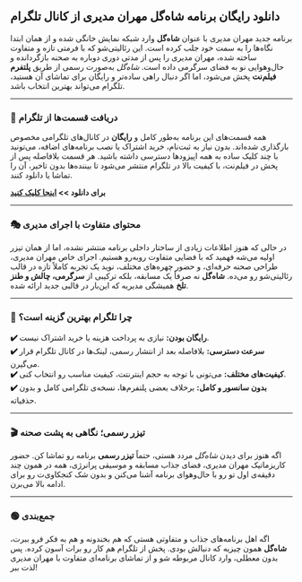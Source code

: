 ## دانلود رایگان برنامه شاه‌گل مهران مدیری از کانال تلگرام

برنامه جدید مهران مدیری با عنوان **شاه‌گل** وارد شبکه نمایش خانگی شده و از همان ابتدا نگاه‌ها را به سمت خود جلب کرده است. این رئالیتی‌شو که با فرمتی تازه و متفاوت ساخته شده، مهران مدیری را پس از مدتی دوری دوباره به صحنه بازگردانده و حال‌وهوایی نو به فضای سرگرمی داده است. *شاه‌گل* به‌صورت رسمی از طریق **پلتفرم فیلم‌نت** پخش می‌شود، اما اگر دنبال راهی ساده‌تر و رایگان برای تماشای آن هستید، تلگرام می‌تواند بهترین انتخاب باشد.

---

### 📲 دریافت قسمت‌ها از تلگرام

همه قسمت‌های این برنامه به‌طور کامل و **رایگان** در کانال‌های تلگرامی مخصوص بارگذاری شده‌اند. بدون نیاز به ثبت‌نام، خرید اشتراک یا نصب برنامه‌های اضافه، می‌تونید با چند کلیک ساده به همه اپیزودها دسترسی داشته باشید. هر قسمت بلافاصله پس از پخش در فیلم‌نت، با کیفیت بالا در تلگرام منتشر می‌شود تا بیننده‌ها بدون تاخیر، آن را تماشا یا دانلود کنند.


**برای دانلود >> [اینجا کلیک کنید](https://netfonix.com/the-best-online-video-players-for-seamless-streaming/)**


---

### 🎭 محتوای متفاوت با اجرای مدیری

در حالی که هنوز اطلاعات زیادی از ساختار داخلی برنامه منتشر نشده، اما از همان تیزر اولیه می‌شه فهمید که با فضایی متفاوت روبه‌رو هستیم. اجرای خاص مهران مدیری، طراحی صحنه حرفه‌ای، و حضور چهره‌های مختلف، نوید یک تجربه کاملاً تازه در قالب رئالیتی‌شو رو می‌ده. **شاه‌گل** نه صرفاً یک مسابقه، بلکه ترکیبی از **سرگرمی، چالش و طنز تلخ** همیشگی مدیریه که این‌بار در قالبی جدید ارائه شده.

---

### 📌 چرا تلگرام بهترین گزینه است؟

**✔️ رایگان بودن:** نیازی به پرداخت هزینه یا خرید اشتراک نیست.  
**✔️ سرعت دسترسی:** بلافاصله بعد از انتشار رسمی، لینک‌ها در کانال تلگرام قرار می‌گیرن.  
**✔️ کیفیت‌های مختلف:** می‌تونی با توجه به حجم اینترنتت، کیفیت مناسب رو انتخاب کنی.  
**✔️ بدون سانسور و کامل:** برخلاف بعضی پلتفرم‌ها، نسخه‌ی تلگرامی کامل و بدون حذفیاته.

---

### 🎬 تیزر رسمی؛ نگاهی به پشت صحنه

اگه هنوز برای دیدن *شاه‌گل* مردد هستی، حتماً **تیزر رسمی** برنامه رو تماشا کن. حضور کاریزماتیک مهران مدیری، فضای جذاب مسابقه و موسیقی پرانرژی، همه در همون چند دقیقه‌ی اول تو رو با حال‌وهوای برنامه آشنا می‌کنن و بدون شک کنجکاوی‌ت رو برای ادامه بالا می‌برن.

---

### 🟢 جمع‌بندی

اگه اهل برنامه‌های جذاب و متفاوتی هستی که هم بخندونه و هم به فکر فرو ببرت، **شاه‌گل** همون چیزیه که دنبالش بودی. پخش از تلگرام هم کار رو برات آسون کرده. پس بدون معطلی، وارد کانال مربوطه شو و از تماشای برنامه‌ای متفاوت با مهران مدیری لذت ببر!
